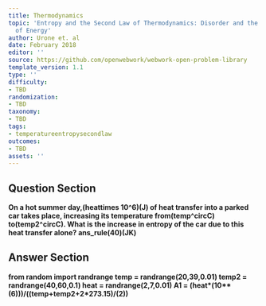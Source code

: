 ```yaml
---
title: Thermodynamics
topic: 'Entropy and the Second Law of Thermodynamics: Disorder and the Unavailability
  of Energy'
author: Urone et. al
date: February 2018
editor: ''
source: https://github.com/openwebwork/webwork-open-problem-library
template_version: 1.1
type: ''
difficulty:
- TBD
randomization:
- TBD
taxonomy:
- TBD
tags:
- temperatureentropysecondlaw
outcomes:
- TBD
assets: ''
---
```


## Question Section 

<b>
On a hot summer day,(heattimes 10^6)(J) of heat transfer into a parked car takes place, increasing its temperature from(temp^circC) to(temp2^circC). What is the increase in entropy of the car due to this heat transfer alone?
ans_rule(40)(JK)



## Answer Section

from random import randrange
temp = randrange(20,39,0.01)
temp2 = randrange(40,60,0.1)
heat = randrange(2,7,0.01)
A1 = (heat*(10**(6)))/((temp+temp2+2*273.15)/(2))